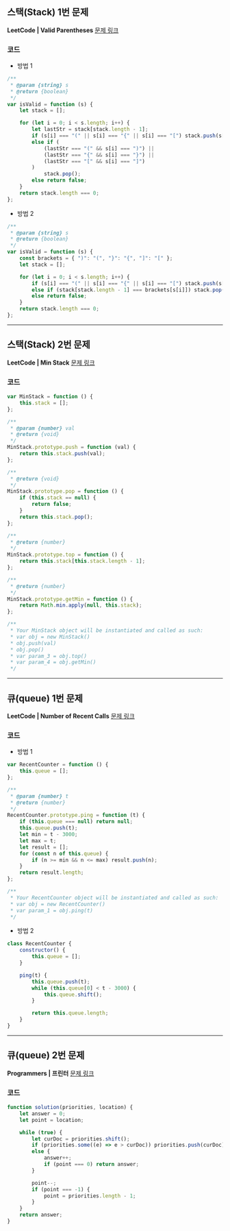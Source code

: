 ## 스택(Stack) 1번 문제

**LeetCode | Valid Parentheses**
[문제 링크](https://leetcode.com/problems/valid-parentheses/)

### 코드

- 방법 1

```javascript
/**
 * @param {string} s
 * @return {boolean}
 */
var isValid = function (s) {
	let stack = [];

	for (let i = 0; i < s.length; i++) {
		let lastStr = stack[stack.length - 1];
		if (s[i] === "(" || s[i] === "{" || s[i] === "[") stack.push(s[i]);
		else if (
			(lastStr === "(" && s[i] === ")") ||
			(lastStr === "{" && s[i] === "}") ||
			(lastStr === "[" && s[i] === "]")
		)
			stack.pop();
		else return false;
	}
	return stack.length === 0;
};
```

- 방법 2

```javascript
/**
 * @param {string} s
 * @return {boolean}
 */
var isValid = function (s) {
	const brackets = { ")": "(", "}": "{", "]": "[" };
	let stack = [];

	for (let i = 0; i < s.length; i++) {
		if (s[i] === "(" || s[i] === "{" || s[i] === "[") stack.push(s[i]);
		else if (stack[stack.length - 1] === brackets[s[i]]) stack.pop();
		else return false;
	}
	return stack.length === 0;
};
```

---

## 스택(Stack) 2번 문제

**LeetCode | Min Stack**
[문제 링크](https://leetcode.com/problems/min-stack/)

### 코드

```javascript
var MinStack = function () {
	this.stack = [];
};

/**
 * @param {number} val
 * @return {void}
 */
MinStack.prototype.push = function (val) {
	return this.stack.push(val);
};

/**
 * @return {void}
 */
MinStack.prototype.pop = function () {
	if (this.stack == null) {
		return false;
	}
	return this.stack.pop();
};

/**
 * @return {number}
 */
MinStack.prototype.top = function () {
	return this.stack[this.stack.length - 1];
};

/**
 * @return {number}
 */
MinStack.prototype.getMin = function () {
	return Math.min.apply(null, this.stack);
};

/**
 * Your MinStack object will be instantiated and called as such:
 * var obj = new MinStack()
 * obj.push(val)
 * obj.pop()
 * var param_3 = obj.top()
 * var param_4 = obj.getMin()
 */
```

---

## 큐(queue) 1번 문제

**LeetCode | Number of Recent Calls**
[문제 링크](https://leetcode.com/problems/number-of-recent-calls/)

### 코드

- 방법 1

```javascript
var RecentCounter = function () {
	this.queue = [];
};

/**
 * @param {number} t
 * @return {number}
 */
RecentCounter.prototype.ping = function (t) {
	if (this.queue === null) return null;
	this.queue.push(t);
	let min = t - 3000;
	let max = t;
	let result = [];
	for (const n of this.queue) {
		if (n >= min && n <= max) result.push(n);
	}
	return result.length;
};

/**
 * Your RecentCounter object will be instantiated and called as such:
 * var obj = new RecentCounter()
 * var param_1 = obj.ping(t)
 */
```

- 방법 2

```javascript
class RecentCounter {
	constructor() {
		this.queue = [];
	}

	ping(t) {
		this.queue.push(t);
		while (this.queue[0] < t - 3000) {
			this.queue.shift();
		}

		return this.queue.length;
	}
}
```

---

## 큐(queue) 2번 문제

**Programmers | 프린터**
[문제 링크](https://programmers.co.kr/learn/courses/30/lessons/42587)

### 코드

```javascript
function solution(priorities, location) {
	let answer = 0;
	let point = location;

	while (true) {
		let curDoc = priorities.shift();
		if (priorities.some((e) => e > curDoc)) priorities.push(curDoc);
		else {
			answer++;
			if (point === 0) return answer;
		}

		point--;
		if (point === -1) {
			point = priorities.length - 1;
		}
	}
	return answer;
}
```
